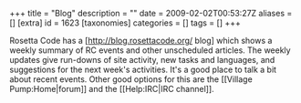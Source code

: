 +++
title = "Blog"
description = ""
date = 2009-02-02T00:53:27Z
aliases = []
[extra]
id = 1623
[taxonomies]
categories = []
tags = []
+++

Rosetta Code has a [http://blog.rosettacode.org/ blog] which shows a weekly summary of RC events and other unscheduled articles. The weekly updates give run-downs of site activity, new tasks and languages, and suggestions for the next week's activities. It's a good place to talk a bit about recent events. Other good options for this are the [[Village Pump:Home|forum]] and the [[Help:IRC|IRC channel]].
